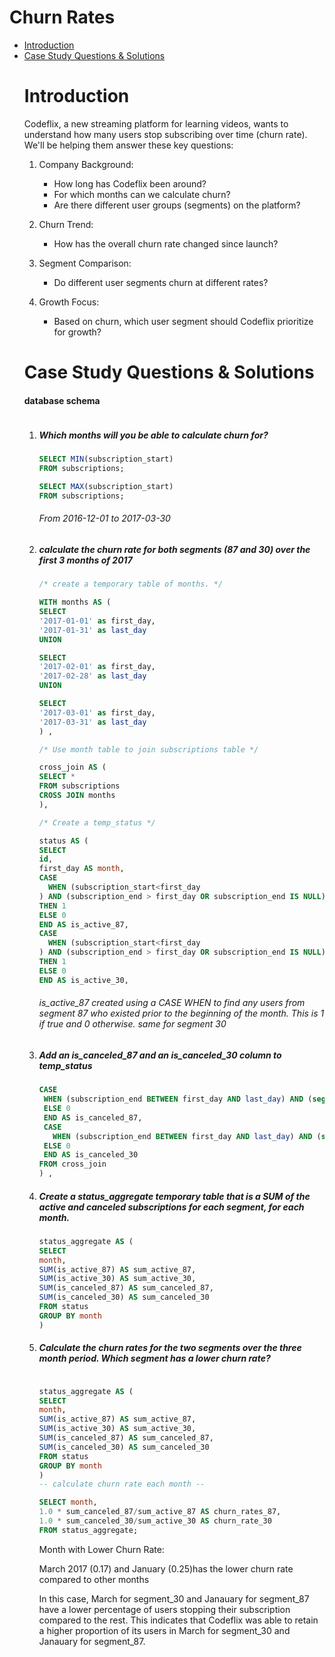 <h1>Churn Rates</h1>

<ul>
  <li><a href="#introduction">Introduction</a></li>
  <li><a href="#casestudyquestionsandsolutions">Case Study Questions & Solutions</a></li>


<h1><a name="introduction">Introduction</a></h1>
<p>Codeflix, a new streaming platform for learning videos, wants to understand how many users stop subscribing over time (churn rate). We'll be helping them answer these key questions:

1. Company Background: <br>
   - How long has Codeflix been around? <br>
   - For which months can we calculate churn? <br>
   - Are there different user groups (segments) on the platform? <br>

2. Churn Trend: <br>
   - How has the overall churn rate changed since launch? <br>

3. Segment Comparison: <br>
   - Do different user segments churn at different rates? <br>
  
4. Growth Focus: <br>
   - Based on churn, which user segment should Codeflix prioritize for growth?




<h1><a name="casestudyquestionsandsolutions"></a>Case Study Questions & Solutions</h1>

<h4><a name="database schema"></a>database schema</h4>

<img>

<ol> 
  <li><h5> Which months will you be able to calculate churn for?</h5></li>

  ```sql
SELECT MIN(subscription_start)
FROM subscriptions;

SELECT MAX(subscription_start)
FROM subscriptions;
```


  <h6>From 2016-12-01 to 2017-03-30 </h6>

  
  <li><h5>

calculate the churn rate for both segments (87 and 30) over the first 3 months of 2017 <br>
</h5></li>
  
  ```sql
/* create a temporary table of months. */

WITH months AS (
SELECT 
'2017-01-01' as first_day, 
'2017-01-31' as last_day
UNION

SELECT 
'2017-02-01' as first_day,
'2017-02-28' as last_day
UNION

SELECT 
'2017-03-01' as first_day,
'2017-03-31' as last_day
) ,

/* Use month table to join subscriptions table */

cross_join AS (
SELECT *
FROM subscriptions
CROSS JOIN months
),

/* Create a temp_status */

status AS (
  SELECT
  id,
  first_day AS month,
  CASE 
    WHEN (subscription_start<first_day
) AND (subscription_end > first_day OR subscription_end IS NULL) AND (segment = 87)
THEN 1
ELSE 0
END AS is_active_87,
CASE 
    WHEN (subscription_start<first_day
) AND (subscription_end > first_day OR subscription_end IS NULL) AND (segment = 30)
THEN 1
ELSE 0
END AS is_active_30,
```

  <h6>
    is_active_87 created using a CASE WHEN to find any users from segment 87 
    who existed prior to the beginning of the month. This is 1 if true and 0 otherwise. same for segment 30 </h6>

    
    


  <li><h5> Add an is_canceled_87 and an is_canceled_30 column to temp_status </h5></li>

  ```sql
CASE
   WHEN (subscription_end BETWEEN first_day AND last_day) AND (segment=87 ) THEN 1
   ELSE 0
   END AS is_canceled_87,
   CASE
     WHEN (subscription_end BETWEEN first_day AND last_day) AND (segment=30 ) THEN 1
   ELSE 0
   END AS is_canceled_30
FROM cross_join
) ,
```



  <li><h5>Create a status_aggregate temporary table that is a SUM of the active and canceled subscriptions for each segment,
    for each month.</h5></li>

  ```sql
status_aggregate AS (
  SELECT 
  month,
  SUM(is_active_87) AS sum_active_87,
  SUM(is_active_30) AS sum_active_30,
  SUM(is_canceled_87) AS sum_canceled_87,
  SUM(is_canceled_30) AS sum_canceled_30
  FROM status
  GROUP BY month
)
```
   

  <li><h5>Calculate the churn rates for the two segments over the three month period.
    Which segment has a lower churn rate?</h5></li>

  ```sql

status_aggregate AS (
  SELECT 
  month,
  SUM(is_active_87) AS sum_active_87,
  SUM(is_active_30) AS sum_active_30,
  SUM(is_canceled_87) AS sum_canceled_87,
  SUM(is_canceled_30) AS sum_canceled_30
  FROM status
  GROUP BY month
)
-- calculate churn rate each month --

SELECT month,
1.0 * sum_canceled_87/sum_active_87 AS churn_rates_87,
1.0 * sum_canceled_30/sum_active_30 AS churn_rate_30
FROM status_aggregate;

```
 <p>Month with Lower Churn Rate:<br>

March 2017 (0.17) and January (0.25)has the lower churn rate compared to other months <br>

 In this case, March for segment_30  and Janauary for segment_87 have a lower percentage of users stopping their subscription compared to the rest. 
 This indicates that Codeflix was able to retain a higher proportion of its users in March for segment_30 and Janauary for segment_87.
</P>


